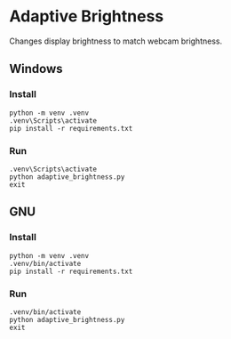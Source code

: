 # Adaptive Brightness
Changes display brightness to match webcam brightness.

## Windows

### Install
```
python -m venv .venv
.venv\Scripts\activate
pip install -r requirements.txt
```

### Run
```
.venv\Scripts\activate
python adaptive_brightness.py
exit
```

## GNU

### Install
```
python -m venv .venv
.venv/bin/activate
pip install -r requirements.txt
```

### Run
```
.venv/bin/activate
python adaptive_brightness.py
exit
```